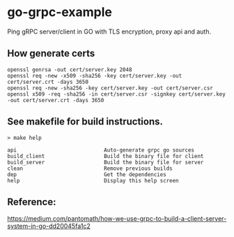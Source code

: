 # go-grpc-example
Ping gRPC server/client in GO with TLS encryption, proxy api and auth.

## How generate certs

```
openssl genrsa -out cert/server.key 2048
openssl req -new -x509 -sha256 -key cert/server.key -out cert/server.crt -days 3650
openssl req -new -sha256 -key cert/server.key -out cert/server.csr
openssl x509 -req -sha256 -in cert/server.csr -signkey cert/server.key -out cert/server.crt -days 3650
```

## See makefile for build instructions.
```
> make help

api                            Auto-generate grpc go sources
build_client                   Build the binary file for client
build_server                   Build the binary file for server
clean                          Remove previous builds
dep                            Get the dependencies
help                           Display this help screen
```

## Reference:
https://medium.com/pantomath/how-we-use-grpc-to-build-a-client-server-system-in-go-dd20045fa1c2
